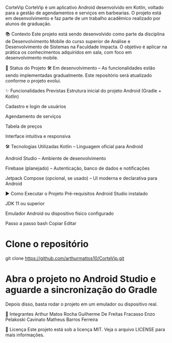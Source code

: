 CorteVip
CorteVip é um aplicativo Android desenvolvido em Kotlin, voltado para a gestão de agendamentos e serviços em barbearias. O projeto está em desenvolvimento e faz parte de um trabalho acadêmico realizado por alunos de graduação.

📚 Contexto
Este projeto está sendo desenvolvido como parte da disciplina de Desenvolvimento Mobile do curso superior de Análise e Desenvolvimento de Sistemas na Faculdade Impacta. O objetivo é aplicar na prática os conhecimentos adquiridos em sala, com foco em desenvolvimento mobile.

🚧 Status do Projeto
🛠️ Em desenvolvimento – As funcionalidades estão sendo implementadas gradualmente. Este repositório será atualizado conforme o projeto evolui.

✨ Funcionalidades Previstas
 Estrutura inicial do projeto Android (Gradle + Kotlin)

 Cadastro e login de usuários

 Agendamento de serviços

 Tabela de preços

 Interface intuitiva e responsiva

🛠️ Tecnologias Utilizadas
Kotlin – Linguagem oficial para Android

Android Studio – Ambiente de desenvolvimento

Firebase (planejado) – Autenticação, banco de dados e notificações

Jetpack Compose (opcional, se usado) – UI moderna e declarativa para Android

▶️ Como Executar o Projeto
Pré-requisitos
Android Studio instalado

JDK 11 ou superior

Emulador Android ou dispositivo físico configurado

Passo a passo
bash
Copiar
Editar
# Clone o repositório
git clone https://github.com/arthurmattos10/CorteVip.git

# Abra o projeto no Android Studio e aguarde a sincronização do Gradle
Depois disso, basta rodar o projeto em um emulador ou dispositivo real.

🤝 Integrantes
Arthur Matos Rocha
Guilherme De Freitas Fracasso 
Enzo Pelakoski Cavinato
Matheus Barros Ferreira

📄 Licença
Este projeto está sob a licença MIT. Veja o arquivo LICENSE para mais informações.
